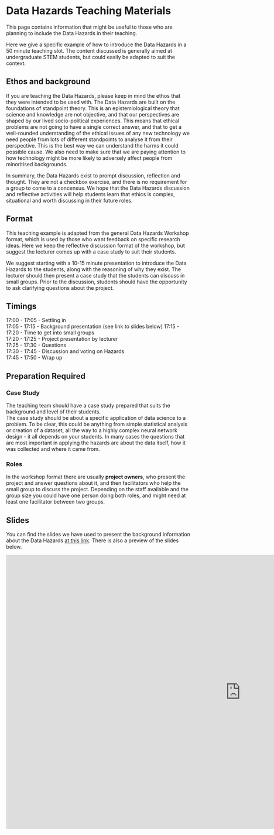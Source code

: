 # Data Hazards Teaching Materials

This page contains information that might be useful to those who are planning to include the Data Hazards in their teaching. 

Here we give a specific example of how to introduce the Data Hazards in a 50 minute teaching slot. 
The content discussed is generally aimed at undergraduate STEM students, but could easily be adapted to suit the context.

## Ethos and background 

If you are teaching the Data Hazards, please keep in mind the ethos that they were intended to be used with. 
The Data Hazards are built on the foundations of standpoint theory. 
This is an epistemiological theory that science and knowledge are not objective, and that our perspectives are shaped by our lived socio-political experiences. 
This means that ethical problems are not going to have a single correct answer, and that to get a well-rounded understanding of the ethical issues of any new technology we need people from lots of different standpoints to analyse it from their perspective. 
This is the best way we can understand the harms it could possible cause.
We also need to make sure that we are paying attention to how technology might be more likely to adversely affect people from minoritised backgrounds.

In summary, the Data Hazards exist to prompt discussion, reflection and thought. 
They are not a checkbox exercise, and there is no requirement for a group to come to a concensus. 
We hope that the Data Hazards discussion and reflective activities will help students learn that ethics is complex, situational and worth discussing in their future roles. 

## Format

This teaching example is adapted from the general Data Hazards Workshop format, which is used by those who want feedback on specific research ideas. 
Here we keep the reflective discussion format of the workshop, but suggest the lecturer comes up with a case study to suit their students.  

We suggest starting with a 10-15 minute presentation to introduce the Data Hazards to the students, along with the reasoning of why they exist. 
The lecturer should then present a case study that the students can discuss in small groups.
Prior to the discussion, students should have the opportunity to ask clarifying questions about the project. 

## Timings

17:00 - 17:05 - Settling in  
17:05 - 17:15 - Background presentation (see link to slides below)
17:15 - 17:20 - Time to get into small groups  
     17:20 - 17:25 - Project presentation by lecturer  
     17:25 - 17:30 - Questions  
     17:30 - 17:45 - Discussion and voting on Hazards  
17:45 - 17:50 - Wrap up  

## Preparation Required

### Case Study

The teaching team should have a case study prepared that suits the background and level of their students.  
The case study should be about a specific application of data science to a problem. To be clear, this could be anything from simple statistical analysis or creation of a dataset, all the way to a highly complex neural network design - it all depends on your students. 
In many cases the questions that are most important in applying the hazards are about the data itself, how it was collected and where it came from. 

### Roles

In the workshop format there are usually **project owners**, who present the project and answer questions about it, and then facilitators who help the small group to discuss the project. 
Depending on the staff available and the group size you could have one person doing both roles, and might need at least one facilitator between two groups. 

## Slides

You can find the slides we have used to present the background information about the Data Hazards [at this link]((https://docs.google.com/presentation/d/1KzTdvnL8wk9oZ-h7C_yNWHtA4ki5i6moij8y-gP-z0s/edit?usp=sharing)). There is also a preview of the slides below. 

<iframe src="https://docs.google.com/presentation/d/e/2PACX-1vQgCNu2VJz7pwb4obf8AR9haUTh8dZUw119rewY32pn0F-LOBvffhct9zt9qyiOzLWgzBFRgtYX_kZ5/embed?start=false&loop=false&delayms=3000" frameborder="0" width="1280" height="749" allowfullscreen="true" mozallowfullscreen="true" webkitallowfullscreen="true"></iframe>
